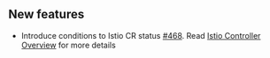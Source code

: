 
## New features

- Introduce conditions to Istio CR status [#468](https://github.com/kyma-project/istio/issues/468). Read [Istio Controller Overview](https://github.com/kyma-project/istio/blob/main/docs/user/00-10-overview-istio-controller.md) for more details

